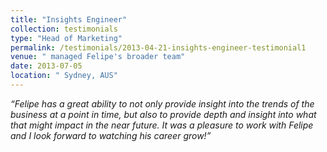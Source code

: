 ```yaml
---
title: "Insights Engineer"
collection: testimonials
type: "Head of Marketing"
permalink: /testimonials/2013-04-21-insights-engineer-testimonial1
venue: " managed Felipe's broader team"
date: 2013-07-05
location: " Sydney, AUS"
---
```


*“Felipe has a great ability to not only provide insight into the trends of the business at a point in time, but also to provide depth and insight into what that might impact in the near future. It was a pleasure to work with Felipe and I look forward to watching his career grow!”*
